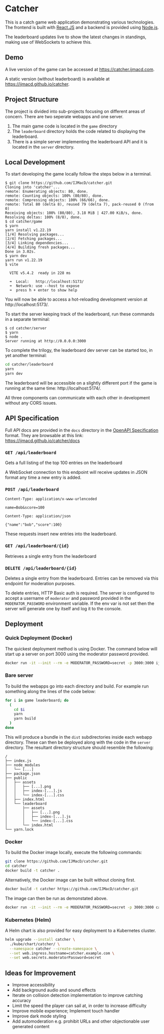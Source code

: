 # Catcher

This is a catch game web application demonstrating various technologies. The
frontend is built with [React.JS](https://react.dev) and a backend is provided
using [Node.js](https://nodejs.org).

The leaderboard updates live to show the latest changes in standings, making use
of WebSockets to achieve this.

## Demo

A live version of the game can be accessed at https://catcher.ijmacd.com.

A static version (without leaderboard) is available at
https://ijmacd.github.io/catcher.

## Project Structure

The project is divided into sub-projects focusing on different areas of concern.
There are two seperate webapps and one server.

1. The main game code is located in the `game` directory
2. The `leaderboard` directory holds the code related to displaying the
leaderboard.
3. There is a simple server implementing the leaderboard API and it is located
in the `server` directory.

## Local Development

To start developing the game locally follow the steps below in a terminal.

```console
$ git clone https://github.com/IJMacD/catcher.git
Cloning into 'catcher'...
remote: Enumerating objects: 80, done.
remote: Counting objects: 100% (80/80), done.
remote: Compressing objects: 100% (66/66), done.
remote: Total 80 (delta 8), reused 79 (delta 7), pack-reused 0 (from 0)
Receiving objects: 100% (80/80), 3.18 MiB | 427.00 KiB/s, done.
Resolving deltas: 100% (8/8), done.
$ cd catcher/game
$ yarn
yarn install v1.22.19
[1/4] Resolving packages...
[2/4] Fetching packages...
[3/4] Linking dependencies...
[4/4] Building fresh packages...
Done in 3.02s.
$ yarn dev
yarn run v1.22.19
$ vite

  VITE v5.4.2  ready in 228 ms

  ➜  Local:   http://localhost:5173/
  ➜  Network: use --host to expose
  ➜  press h + enter to show help
```

You will now be able to access a hot-reloading development version at
http://localhost:5173/.

To start the server keeping track of the leaderboard, run these commands in a
separate terminal:

```console
$ cd catcher/server
$ yarn
$ node .
Server running at http://0.0.0.0:3000
```

To complete the trilogy, the leaderboard dev server can be started too, in yet
another terminal:

```bash
cd catcher/leaderboard
yarn
yarn dev
```

The leaderboard will be accessible on a slightly different port if the game is
running at the same time: http://localhost:5174/.

All three components can communicate with each other in development without any
CORS issues.

## API Specification

Full API docs are provided in the `docs` directory in the
[OpenAPI Specification](https://swagger.io/specification/) format. They are
browsable at this link: https://ijmacd.github.io/catcher/docs

### `GET /api/leaderboard`
Gets a full listing of the top 100 entries on the leaderboard

A WebSocket connection to this endpoint will receive updates in JSON format any
time a new entry is added.

### `POST /api/leaderboard`
```
Content-Type: application/x-www-urlencoded

name=Bob&score=100
```
```
Content-Type: application/json

{"name":"bob","score":100}
```
These requests insert new entries into the leaderboard.

### `GET /api/leaderboard/{id}`

Retrieves a single entry from the leaderboard

### `DELETE /api/leaderboard/{id}`

Deletes a single entry from the leaderboard. Entries can be removed via this
endpoint for moderation purposes.

To delete entries, HTTP Basic auth is required. The server is configured to
accept a username of `moderator` and password provided in the
`MODERATOR_PASSWORD` environment variable. If the env var is not set then the
server will generate one by itself and log it to the console.

## Deployment

### Quick Deployment (Docker)

The quickest deployment method is using Docker. The command below will start up
a server on port 3000 using the moderator password provided.

```bash
docker run -it --init --rm -e MODERATOR_PASSWORD=secret -p 3000:3000 ijmacd/catcher:latest
```

### Bare server

To build the webapps go into each directory and build. For example run something
along the lines of the code below:

```bash
for i in game leaderboard; do
  (
    cd $i
    yarn
    yarn build
  )
done
```

This will produce a bundle in the `dist` subdirectories inside each webapp
directory. These can then be deployed along with the code in the `server`
directory. The resultant directory structure should resemble the following:

    /
    ├── index.js
    ├── node_modules
    │   └── [...]
    ├── package.json
    ├── public
    │   ├── assets
    │   │   ├── [...].png
    │   │   ├── index-[...].js
    │   │   └── index-[...].css
    │   ├── index.html
    │   └── leaderboard
    │       ├── assets
    │       │   ├── [...].png
    │       │   ├── index-[...].js
    │       │   └── index-[...].css
    │       └── index.html
    └── yarn.lock

### Docker

To build the Docker image locally, execute the following commands:

```bash
git clone https://github.com/IJMacD/catcher.git
cd catcher
docker build -t catcher .
```

Alternatively, the Docker image can be built without cloning first.

```bash
docker build -t catcher https://github.com/IJMacD/catcher.git
```

The image can then be run as demonstated above.

```bash
docker run -it --init --rm -e MODERATOR_PASSWORD=secret -p 3000:3000 catcher
```

### Kubernetes (Helm)

A Helm chart is also provided for easy deployment to a Kubernetes cluster.

```bash
helm upgrade --install catcher \
  ./kube/chart/catcher/ \
  --namespace catcher --create-namespace \
  --set web.ingress.hostname=catcher.example.com \
  --set web.secrets.moderatorPassword=secret
```

## Ideas for Improvement

* Improve accessibility
* Add background audio and sound effects
* Iterate on collision detection implementation to improve catching accuracy
* Limit the speed the player can sail at, in order to increase difficulty
* Improve mobile experience; Implement touch handler
* Improve dark mode styling
* Add automoderation e.g. prohibit URLs and other objectionable user generated
content
